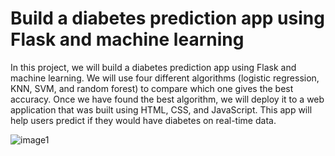 # Build a diabetes prediction app using Flask and machine learning
In this project, we will build a diabetes prediction app using Flask and machine learning. We will use four different algorithms (logistic regression, KNN, SVM, and random forest) to compare which one gives the best accuracy. Once we have found the best algorithm, we will deploy it to a web application that was built using HTML, CSS, and JavaScript. This app will help users predict if they would have diabetes on real-time data.

![image1](https://github.com/Kushalkr19/Diabetes-prediction-using-flask-and-ml/assets/114276699/78467c72-b0ab-4415-b680-4d57a043471b)
